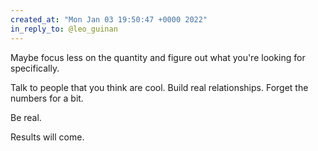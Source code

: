 ```yaml
---
created_at: "Mon Jan 03 19:50:47 +0000 2022"
in_reply_to: @leo_guinan
---
```


Maybe focus less on the quantity and figure out what you're looking for specifically. 

Talk to people that you think are cool. Build real relationships. Forget the numbers for a bit. 

Be real.

Results will come.